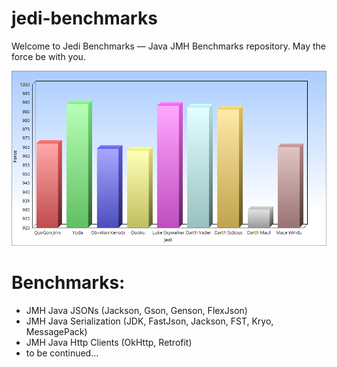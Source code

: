 # jedi-benchmarks
Welcome to Jedi Benchmarks — Java JMH Benchmarks repository. May the force be with you.

<p align="center">
	<img src="https://github.com/JediVision-Software/jedi-benchmarks/blob/master/img/jedi-benchmarks.png?raw=true" alt=""/>
</p>

# Benchmarks:

* JMH Java JSONs (Jackson, Gson, Genson, FlexJson)
* JMH Java Serialization (JDK, FastJson, Jackson, FST, Kryo, MessagePack)
* JMH Java Http Clients (OkHttp, Retrofit)
* to be continued...